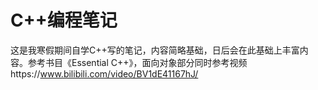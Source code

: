 # C++编程笔记
这是我寒假期间自学C++写的笔记，内容简略基础，日后会在此基础上丰富内容。参考书目《Essential C++》，面向对象部分同时参考视频https://www.bilibili.com/video/BV1dE41167hJ/
